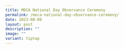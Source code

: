 ```yaml
---
title: MOCA National Day Observance Ceremony
permalink: /moca-national-day-observance-ceremony/
date: 2023-08-09
layout: post
description: ""
image: ""
variant: tiptap
---
```

